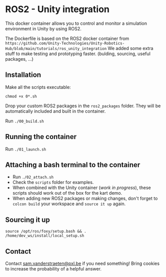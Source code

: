 # ROS2 - Unity integration

This docker container allows you to control and monitor a simulation environment in Unity by using ROS2.

The Dockerfile is based on the ROS2 docker container from ```https://github.com/Unity-Technologies/Unity-Robotics-Hub/blob/main/tutorials/ros_unity_integration```
We added some extra stuff to make testing and prototyping faster. (bulding, sourcing, useful packages, ...)

## Installation

Make all the scripts executable:

```chmod +x 0*.sh```

Drop your custom ROS2 packages in the ```ros2_packages``` folder. They will be automatically included and built in the container.

Run ```./00_build.sh```

## Running the container

Run ```./01_launch.sh```

## Attaching a bash terminal to the container

* Run ```./02_attach.sh```
* Check the ```scripts``` folder for examples.
* When combined with the Unity container (*work in progress*), these scripts should work out of the box for the kart demo.
* When adding new ROS2 packages or making changes, don't forget to ```colcon build``` your workspace and ```source it up``` again. 

## Sourcing it up

```source /opt/ros/foxy/setup.bash && . /home/dev_ws/install/local_setup.sh```

## Contact

Contact [sam.vanderstraeten@pxl.be](sam.vanderstraeten@pxl.be) if you need something! Bring cookies to increase the probability of a helpful answer.

